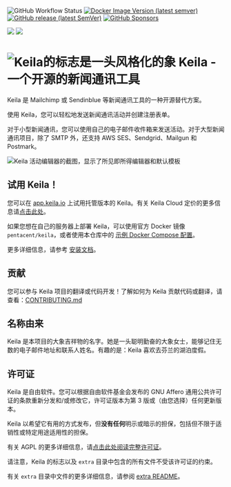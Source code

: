 ![GitHub Workflow Status](https://img.shields.io/github/actions/workflow/status/pentacent/keila/ci.yml?label=构建&style=flat-square&branch=main)
[![Docker Image Version (latest semver)](https://img.shields.io/docker/v/pentacent/keila?color=blue&label=Docker镜像&style=flat-square)](https://hub.docker.com/r/pentacent/keila/tags)
[![GitHub release (latest SemVer)](https://img.shields.io/github/v/release/pentacent/keila?label=最新版本&style=flat-square)](https://github.com/pentacent/keila/releases)
[![GitHub Sponsors](https://img.shields.io/github/sponsors/pentacent?color=ff69b4)](https://github.com/sponsors/pentacent)

<a href="https://fosstodon.org/@keila" title="在Mastodon上关注Keila" rel="me"><img src="https://img.shields.io/mastodon/follow/109370923780670804?domain=https%3A%2F%2Ffosstodon.org&label=关注&style=flat-square&logo=mastodon&color=blue&logoColor=white"></a>
<a href="https://bsky.app/profile/pentacent.bsky.social" title="在Bluesky上关注Keila的开发动态"><img src="https://img.shields.io/badge/dynamic/json?url=https%3A%2F%2Fpublic.api.bsky.app%2Fxrpc%2Fapp.bsky.actor.getProfile%2F%3Factor%3Dpentacent.bsky.social&query=%24.followersCount&style=flat-square&logo=bluesky&logoColor=white&label=Bluesky"></a>

# ![Keila的标志是一头风格化的象](.github/assets/logo.svg) Keila - 一个开源的新闻通讯工具

Keila 是 Mailchimp 或 Sendinblue 等新闻通讯工具的一种开源替代方案。

使用 Keila，您可以轻松地发送新闻通讯活动并创建注册表单。

对于小型新闻通讯，您可以使用自己的电子邮件收件箱来发送活动。对于大型新闻通讯项目，除了 SMTP 外，还支持 AWS SES、Sendgrid、Mailgun 和 Postmark。

![Keila 活动编辑器的截图，显示了所见即所得编辑器和默认模板](https://www.keila.io/_astro/keila-2024-05-01.BUp8L2VZ.png)

## 试用 Keila！

您可以在 [app.keila.io](https://app.keila.io/auth/register) 上试用托管版本的 Keila。有关 Keila Cloud 定价的更多信息请[点击此处](https://www.keila.io/pricing)。

如果您想在自己的服务器上部署 Keila，可以使用官方 Docker 镜像 `pentacent/keila`，或者使用本仓库中的 [示例 Docker Compose 配置](ops/docker-compose.yml)。

更多详细信息，请参考 [安装文档](https://www.keila.io/docs/installation)。

## 贡献

您可以参与 Keila 项目的翻译或代码开发！了解如何为 Keila 贡献代码或翻译，请查看：[CONTRIBUTING.md](CONTRIBUTING.md)

## 名称由来

Keila 是本项目的大象吉祥物的名字。她是一头聪明勤奋的大象女士，能够记住无数的电子邮件地址和联系人姓名。有趣的是：Keila 喜欢去芬兰的湖泊度假。

## 许可证

Keila 是自由软件。您可以根据自由软件基金会发布的 GNU Affero 通用公共许可证的条款重新分发和/或修改它，许可证版本为第 3 版或（由您选择）任何更新版本。

Keila 以希望它有用的方式发布，但**没有任何**明示或暗示的担保，包括但不限于适销性或特定用途适用性的担保。

有关 AGPL 的更多详细信息，请[点击此处阅读完整许可证](LICENSE.md)。

请注意，Keila 的标志以及 `extra` 目录中包含的所有文件不受该许可证的约束。

有关 `extra` 目录中文件的更多详细信息，请参阅 [extra README](extra/README.md)。